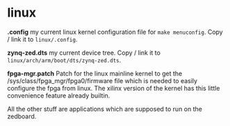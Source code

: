 # linux

__.config__ my current linux kernel configuration file for `make menuconfig`.
Copy / link it to `linux/.config`.

__zynq-zed.dts__ my current device tree.
Copy / link it to `linux/arch/arm/boot/dts/zynq-zed.dts`.

__fpga-mgr.patch__ Patch for the linux mainline kernel to get the /sys/class/fpga_mgr/fpga0/firmware file which is needed to easily configure the fpga from linux. The xilinx version of the kernel has this little convenience feature already builtin.

All the other stuff are applications which are supposed to run on the zedboard.
